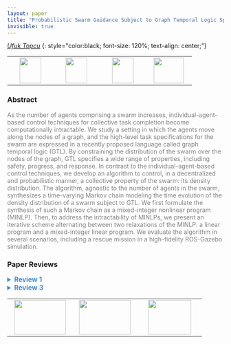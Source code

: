 ```yaml
---
layout: paper
title: "Probabilistic Swarm Guidance Subject to Graph Temporal Logic Specifications"
invisible: true
---
```

*[Ufuk Topcu](http://www.ae.utexas.edu/facultysites/topcu/wiki/index.php/Main_Page)*
{: style="color:black; font-size: 120%; text-align: center;"}

<table width="40%"> <tr>
<td style="width: 20%; text-align: center;"><a href="http://www.roboticsproceedings.org/rss16/p058.pdf"><img src="{{ site.baseurl }}/images/paper_link.png"
width = "50"  height = "60"/> </a> </td>

<td style="width: 20%; text-align: center;"><a href="https://www.dropbox.com/home/RSS%20Video"><img src="{{ site.baseurl }}/images/video_link.png"
width = "50"  height = "60"/> </a> </td>

<td style="width: 20%; text-align: center;"><a href="https://github.com/u-t-autonomous/RSS2020_SwarmControlGTL.git"><img src="{{ site.baseurl }}/images/software_link.png"
width = "50"  height = "60"/> </a> </td>

<td style="width: 20%; text-align: center;"><a href="nan"><img src="{{ site.baseurl }}/images/pheedloop_link.png"
width = "70"  height = "60"/> </a> </td>

</tr></table>

### Abstract
<html><p style="color:gray; font-size: 100%; text-align: justified;">
As the number of agents comprising a swarm increases, individual-agent-based control techniques for collective task completion become computationally intractable. We study a setting in which the agents move along the nodes of a graph, and the high-level task specifications for the swarm are expressed in a recently proposed language called graph temporal logic (GTL). By constraining the distribution of the swarm over the nodes of the graph, GTL specifies a wide range of properties, including safety, progress, and response. In contrast to the individual-agent-based control techniques, we develop an algorithm to control, in a decentralized and probabilistic manner, a collective property of the swarm: its density distribution. The algorithm, agnostic to the number of agents in the swarm, synthesizes a time-varying Markov chain modeling the time evolution of the density distribution of a swarm subject to GTL. We first formulate the synthesis of such a Markov chain as a mixed-integer nonlinear program (MINLP). Then, to address the intractability of MINLPs, we present an iterative scheme alternating between two relaxations of the MINLP: a linear program and a mixed-integer linear program. We evaluate the algorithm in several scenarios, including a rescue mission in a high-fidelity ROS-Gazebo simulation.
</p></html>

### Paper Reviews
<details><summary style="font-size:110%; color:#438BCA; cursor: pointer;"><b> Review 1</b></summary>
<p style="color:gray; font-size: 100%; text-align: justified; white-space: pre-line">
The authors consider a simplified swarming scenario, in which the agents move along the nodes of a graph. The specification is given as a formula in a logic called 
graph temporal logic (GTL), which constrains the distribution of the swarm over the nodes of
the graph. The authors propose an algorithm to control the density distribution of the swarm, which is based on 
a time-varying Markov chain
modeling the time evolution of the density distribution of the swarm. 

GTL and the Markov-chain modeling have been published before. The main contributions of this paper are to 
(1)  synthesize such a Markov
chain as a mixed-integer nonlinear program (MINLP), and (2) relax the MINLP to a mixed integer linear program (MILP).  My main concern with the paper is whether the contributions described above are enough to make this a RSS paper. My second major concerns is the simplicity of the examples throughout the paper. The running example us too simplistic, and the authors to not make any effort to connect this example to a robotic scenario. In the second example at the end of the paper, which is supposed to be more realistic, it is not cleat what the dynamics of the robot are.  

Aside from these, the paper is well written and, as far as I followed, technically correct. However, the related work misses three important and closely related works. First, there is no clear comparison with the plethora of papers on consensus. In the second paragraph of the Introduction, the author(s) say that "as the number of agents comprising the swarm increases, the computational cost for assigning
the targets of each agent and generating all the optimal
trajectories one by one becomes prohibitively high. As a result,
these techniques suffer from scalability issues." This is not the case for consensus-type papers, in which simple, identical local rules lead to guaranteed global behavior. 

Second, there are some papers on controlling the statistics of a swarm, e.g., (1) Calin Belta and Vijay Kumar, Abstraction and control for groups of robots, IEEE Transactions on Robotics, vol.20, no.5, pp.865-875, 2004, (2)  P. Yang, R. A. Freeman and K. M. Lynch, "Multi-Agent Coordination by Decentralized Estimation and Control," in IEEE Transactions on Automatic Control, vol. 53, no. 11, pp. 2480-2496, Dec. 2008, which are not mentioned and discussed. 

Third, there exist spatial temporal logics, that seem to be related to the GTL logic proposed here, e.g., (1) L. Nenzi, L. Bortolussi, V. Ciancia, M. Loreti, M. Massink, Qualitative and Quantitative Monitoring of Spatio-Temporal Properties with SSTL, Logical Methods in Computer Science, vol. 14(4) (2018), (2) Iman Haghighi, Sadra Sadraddini, Calin Belta, Robotic Swarm Control from Spatio-Temporal Specifications, 55th IEEE Conference on Decision and Control, Las Vegas, NV, 2016 (3) Iman Haghighi, Austin Jones, Zhaodan Kong, Ezio Bartocci, Radu Grosu and Calin Belta, SpaTeL: A Novel Spatial-Temporal Logic and Its Applications to Networked Systems, Hybrid Systems: Computation and Control (HSCC) 2015


</p> </details>

<details><summary style="font-size:110%; color:#438BCA; cursor: pointer;"><b> Review 3</b></summary>
<p style="color:gray; font-size: 100%; text-align: justified; white-space: pre-line">
This paper addresses the important problem of efficiently synthesizing
a decentralized controllers for a large number agents, i.e. a swarm,
such that together, they satisfy some high-level specification, here
in the form of a graph temporal logic sentence. Such systems have a
large number of applications, and by no means is this a solved
problem.

The prose and general outline of the paper is easy enough to follow,
although illustrations of the examples and theorems would have been
greatly appreciated.

The high level approach taken in this paper is 4 fold:

1. The swarm is ultimately abstracted as a graph where the nodes
   represent locations and densities (#agents/#total number of
   agents).

2. The decentralized controller is abstracted as a time varying markov
   chain describing how densities evolve on this graph over time.

3. The synthesis of this controller subject to the specification and
   dynamics is cast as a feasibility query in a Mixed Integer
   Non-linear Program (MINLP).

4. Once synthesized, an online low-level controller implements this
   strategy in the work space this graph represents.

This approach improves over prior work by either:

* Modeling densities rather than agents directly to improve
  scaling w.r.t. swarm size.

or 

* Synthesizing swarm strategies that satisfy bounded graph temporal
  logic specifications.

The primary technical contribution of this work seems to be the
handling of the complexity of the MINLP - being potentially much
harder than MILPs which are already NP-hard.

This is done by first observing that in the special case of a complete
graph, the constraints on densities can be used to determine a
feasible swarm strategy, resulting in a Mixed Integer *Linear*
Program.

While the proof seems straight forward, an interpretation would have
been appreciated. For example, physically, I understand this to be the
result of agents being able to always "keep up" with required
densities at each time step since they are always one step away from
there they need to be.

A general solution is then proposed which alternates between solving
two relaxations of the MINLP. The key insight is that once the swarm
strategy (markov chain) or densities are set, the complexity of the
MINLP reduces substantially. Thus at a high level, this algorithm
alternates between estimating these to quantities.

The paper then empirically demonstrates substantial improvements this
proposed solution has over using off-the-shelf MINLP solvers as well
we a few interesting case studies.

While I believe this approach to be well-founded and the experiments
convincing, I am left with a two questions:

1. While improving scalability, there doesn't seem any constraints
   ensuring that the Markov Chain densities can be realized - since in
   the actual swarm the densities cannot take on all real numbers.

   Is there a guarantee that the results will still hold with high
   probability?

2. Because the solutions need only be feasible, is it possible to
   leverage an SMT solver rather than optimization engine?  The
   non-linearities in the MINLP seem fairly tame, and the proposed
   algorithm reminds the reviewer of Counter Example Guided Inductive
   Synthesis based on SMT solvers.

   Similar works in synthesizing controllers from Signal Temporal
   Logic have shown that combining SMT solvers with MILPs can also
   lead to dramatic increases in performance.
   

</p> </details>

<table width="100%"><tr><td style="width: 30%; text-align: center;"><a href="{{ site.baseurl }}/program/papers/57"> <img src="{{ site.baseurl }}/images/previous_icon.png" width = "120"  height = "80"/> </a> </td>

<td style="width: 30%; text-align: center;"><a href="{{ site.baseurl }}/program/papers"> <img src="{{ site.baseurl }}/images/overview_icon.png" width = "120"  height = "80"/> </a> </td> 

<td style="width: 30%; text-align: center;"><a href="{{ site.baseurl }}/program/papers/59"> <img src="{{ site.baseurl }}/images/next_icon.png" width = "100"  height = "80"/> </a> </td> 

</tr></table>

